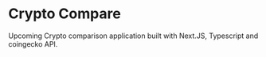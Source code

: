 # Crypto Compare

Upcoming Crypto comparison application built with Next.JS, Typescript and coingecko API.